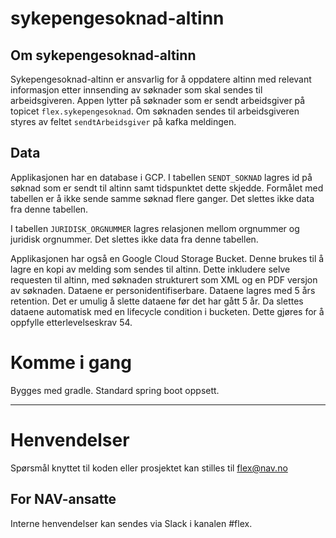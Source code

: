 # sykepengesoknad-altinn

## Om sykepengesoknad-altinn
Sykepengesoknad-altinn er ansvarlig for å oppdatere altinn med relevant informasjon etter innsending av søknader som skal sendes til arbeidsgiveren. 
Appen lytter på søknader som er sendt arbeidsgiver på topicet `flex.sykepengesoknad`. 
Om søknaden sendes til arbeidsgiveren styres av feltet `sendtArbeidsgiver` på kafka meldingen.

## Data
Applikasjonen har en database i GCP. 
I tabellen `SENDT_SOKNAD` lagres id på søknad som er sendt til altinn samt tidspunktet dette skjedde. 
Formålet med tabellen er å ikke sende samme søknad flere ganger. 
Det slettes ikke data fra denne tabellen.

I tabellen `JURIDISK_ORGNUMMER` lagres relasjonen mellom orgnummer og juridisk orgnummer.
Det slettes ikke data fra denne tabellen.

Applikasjonen har også en Google Cloud Storage Bucket. 
Denne brukes til å lagre en kopi av melding som sendes til altinn. 
Dette inkludere selve requesten til altinn, med søknaden strukturert som XML og en PDF versjon av søknaden. Dataene er personidentifiserbare. 
Dataene lagres med 5 års retention. Det er umulig å slette dataene før det har gått 5 år. Da slettes dataene automatisk med en lifecycle condition i bucketen.
Dette gjøres for å oppfylle etterlevelseskrav 54.


# Komme i gang

Bygges med gradle. Standard spring boot oppsett.

---

# Henvendelser

Spørsmål knyttet til koden eller prosjektet kan stilles til flex@nav.no

## For NAV-ansatte

Interne henvendelser kan sendes via Slack i kanalen #flex.
